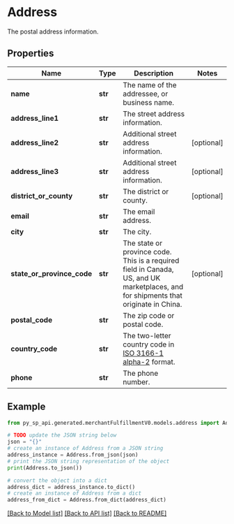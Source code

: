 # Address

The postal address information.

## Properties

Name | Type | Description | Notes
------------ | ------------- | ------------- | -------------
**name** | **str** | The name of the addressee, or business name. | 
**address_line1** | **str** | The street address information. | 
**address_line2** | **str** | Additional street address information. | [optional] 
**address_line3** | **str** | Additional street address information. | [optional] 
**district_or_county** | **str** | The district or county. | [optional] 
**email** | **str** | The email address. | 
**city** | **str** | The city. | 
**state_or_province_code** | **str** | The state or province code. This is a required field in Canada, US, and UK marketplaces, and for shipments that originate in China. | [optional] 
**postal_code** | **str** | The zip code or postal code. | 
**country_code** | **str** | The two-letter country code in [ISO 3166-1 alpha-2](https://www.iban.com/country-codes) format. | 
**phone** | **str** | The phone number. | 

## Example

```python
from py_sp_api.generated.merchantFulfillmentV0.models.address import Address

# TODO update the JSON string below
json = "{}"
# create an instance of Address from a JSON string
address_instance = Address.from_json(json)
# print the JSON string representation of the object
print(Address.to_json())

# convert the object into a dict
address_dict = address_instance.to_dict()
# create an instance of Address from a dict
address_from_dict = Address.from_dict(address_dict)
```
[[Back to Model list]](../README.md#documentation-for-models) [[Back to API list]](../README.md#documentation-for-api-endpoints) [[Back to README]](../README.md)


